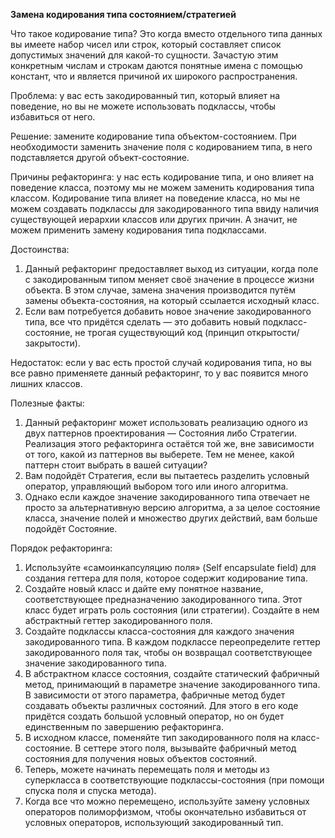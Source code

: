 <strong>Замена кодирования типа состоянием/стратегией</strong>

Что такое кодирование типа? Это когда вместо отдельного типа данных вы имеете набор чисел или строк, который составляет список допустимых значений для какой-то сущности. Зачастую этим конкретным числам и строкам даются понятные имена с помощью констант, что и является причиной их широкого распространения.

Проблема: у вас есть закодированный тип, который влияет на поведение, но вы не можете использовать подклассы, чтобы избавиться от него.

Решение: замените кодирование типа объектом-состоянием. При необходимости заменить значение поля с кодированием типа, в него подставляется другой объект-состояние.

Причины рефакторинга: у нас есть кодирование типа, и оно влияет на поведение класса, поэтому мы не можем заменить кодирования типа классом. Кодирование типа влияет на поведение класса, но мы не можем создавать подклассы для закодированного типа ввиду наличия существующей иерархии классов или других причин. А значит, не можем применить замену кодирования типа подклассами.

Достоинства:

1. Данный рефакторинг предоставляет выход из ситуации, когда поле с закодированным типом меняет своё значение в процессе жизни объекта. В этом случае, замена значения производится путём замены объекта-состояния, на который ссылается исходный класс.
2. Если вам потребуется добавить новое значение закодированного типа, все что придётся сделать — это добавить новый подкласс-состояние, не трогая существующий код (принцип открытости/закрытости).

Недостаток: если у вас есть простой случай кодирования типа, но вы все равно применяете данный рефакторинг, то у вас появится много лишних классов.

Полезные факты:

1. Данный рефакторинг может использовать реализацию одного из двух паттернов проектирования — Состояния либо Стратегии. Реализация этого рефакторинга остаётся той же, вне зависимости от того, какой из паттернов вы выберете. Тем не менее, какой паттерн стоит выбрать в вашей ситуации?
2. Вам подойдёт Стратегия, если вы пытаетесь разделить условный оператор, управляющий выбором того или иного алгоритма.
3. Однако если каждое значение закодированного типа отвечает не просто за альтернативную версию алгоритма, а за целое состояние класса, значение полей и множество других действий, вам больше подойдёт Состояние.

Порядок рефакторинга:

1. Используйте «самоинкапсуляцию поля» (Self encapsulate field) для создания геттера для поля, которое содержит кодирование типа.
2. Создайте новый класс и дайте ему понятное название, соответствующее предназначению закодированного типа. Этот класс будет играть роль состояния (или стратегии). Создайте в нем абстрактный геттер закодированного поля.
3. Создайте подклассы класса-состояния для каждого значения закодированного типа. В каждом подклассе переопределите геттер закодированного поля так, чтобы он возвращал соответствующее значение закодированного типа.
4. В абстрактном классе состояния, создайте статический фабричный метод, принимающий в параметре значение закодированного типа. В зависимости от этого параметра, фабричные метод будет создавать объекты различных состояний. Для этого в его коде придётся создать большой условный оператор, но он будет единственным по завершению рефакторинга.
5. В исходном классе, поменяйте тип закодированного поля на класс-состояние. В сеттере этого поля, вызывайте фабричный метод состояния для получения новых объектов состояний.
6. Теперь, можете начинать перемещать поля и методы из суперкласса в соответствующие подклассы-состояния (при помощи спуска поля и спуска метода).
7. Когда все что можно перемещено, используйте замену условных операторов полиморфизмом, чтобы окончательно избавиться от условных операторов, использующий закодированный тип.

